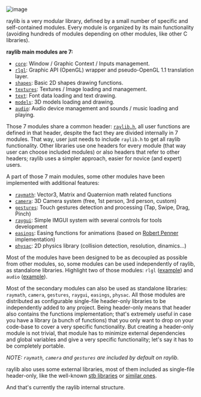 ![image](https://github.com/raysan5/raylib/blob/master/docs/images/raylib_architecture.png)

raylib is a very modular library, defined by a small number of specific and self-contained modules. Every module is organized by its main functionality (avoiding hundreds of modules depending on other modules, like other C libraries).

**raylib main modules are 7:**
 - [`core`](https://github.com/raysan5/raylib/blob/master/src/core.c): Window / Graphic Context / Inputs management.
 - [`rlgl`](https://github.com/raysan5/raylib/blob/master/src/rlgl.c): Graphic API (OpenGL) wrapper and pseudo-OpenGL 1.1 translation layer.
 - [`shapes`](https://github.com/raysan5/raylib/blob/master/src/shapes.c): Basic 2D shapes drawing functions.
 - [`textures`](https://github.com/raysan5/raylib/blob/master/src/textures.c): Textures / Image loading and management.
 - [`text`](https://github.com/raysan5/raylib/blob/master/src/text.c): Font data loading and text drawing.
 - [`models`](https://github.com/raysan5/raylib/blob/master/src/models.c): 3D models loading and drawing.
 - [`audio`](https://github.com/raysan5/raylib/blob/master/src/audio.c): Audio device management and sounds / music loading and playing.

Those 7 modules share a common header: [`raylib.h`](https://github.com/raysan5/raylib/blob/master/src/raylib.h), all user functions are defined in that header, despite the fact they are divided internally in 7 modules. That way, user just needs to include `raylib.h` to get all raylib functionality. Other libraries use one headers for every module (that way user can choose included modules) or also headers that refer to other headers; raylib uses a simpler approach, easier for novice (and expert) users.

A part of those 7 main modules, some other modules have been implemented with additional features:
 - [`raymath`](https://github.com/raysan5/raylib/blob/develop/src/raymath.h): Vector3, Matrix and Quaternion math related functions
 - [`camera`](https://github.com/raysan5/raylib/blob/develop/src/camera.h): 3D Camera system (free, 1st person, 3rd person, custom)
 - [`gestures`](https://github.com/raysan5/raylib/blob/develop/src/gestures.h): Touch gestures detection and processing (Tap, Swipe, Drag, Pinch)
 - [`raygui`](https://github.com/raysan5/raygui): Simple IMGUI system with several controls for tools development
 - [`easings`](https://github.com/raysan5/raylib/blob/develop/src/easings.h): Easing functions for animations (based on [Robert Penner](http://robertpenner.com/easing/) implementation)
 - [`physac`](https://github.com/victorfisac/Physac): 2D physics library (collision detection, resolution, dinamics...)

Most of the modules have been designed to be as decoupled as possible from other modules, so, some modules can be used independently of raylib, as standalone libraries. Highlight two of those modules: `rlgl` ([example](https://github.com/raysan5/raylib/blob/develop/examples/others/rlgl_standalone.c)) and `audio` ([example](https://github.com/raysan5/raylib/blob/develop/examples/others/audio_standalone.c)).

Most of the secondary modules can also be used as standalone libraries: `raymath`, `camera`, `gestures`, `raygui`, `easings`, `physac`. All those modules are distributed as configurable single-file header-only libraries to be independently added to any project. Being header-only means that header also contains the functions implementation; that's extremely useful in case you have a library (a bunch of functions) that you only want to drop on your code-base to cover a very specific functionality. But creating a header-only module is not trivial, that module has to minimize external dependencies and global variables and give a very specific functionality; let's say it has to be completely portable.

*NOTE: `raymath`, `camera` and `gestures` are included by default on raylib.*

raylib also uses some external libraries, most of them included as single-file header-only, like the well-known [stb libraries](https://github.com/nothings/stb) or [similar ones](https://github.com/raysan5/raylib/tree/develop/src/external).

And that's currently the raylib internal structure.